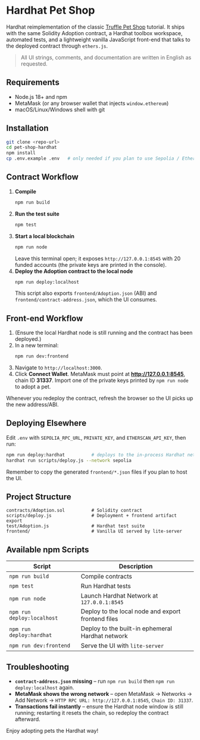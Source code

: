 # Hardhat Pet Shop

Hardhat reimplementation of the classic [Truffle Pet Shop](https://archive.trufflesuite.com/guides/pet-shop/) tutorial. It ships with the same Solidity Adoption contract, a Hardhat toolbox workspace, automated tests, and a lightweight vanilla JavaScript front-end that talks to the deployed contract through `ethers.js`.

> All UI strings, comments, and documentation are written in English as requested.

## Requirements

- Node.js 18+ and npm
- MetaMask (or any browser wallet that injects `window.ethereum`)
- macOS/Linux/Windows shell with git

## Installation

```bash
git clone <repo-url>
cd pet-shop-hardhat
npm install
cp .env.example .env   # only needed if you plan to use Sepolia / Etherscan
```

## Contract Workflow

1. **Compile**
   ```bash
   npm run build
   ```
2. **Run the test suite**
   ```bash
   npm test
   ```
3. **Start a local blockchain**
   ```bash
   npm run node
   ```
   Leave this terminal open; it exposes `http://127.0.0.1:8545` with 20 funded accounts (the private keys are printed in the console).
4. **Deploy the Adoption contract to the local node**
   ```bash
   npm run deploy:localhost
   ```
   This script also exports `frontend/Adoption.json` (ABI) and `frontend/contract-address.json`, which the UI consumes.

## Front-end Workflow

1. (Ensure the local Hardhat node is still running and the contract has been deployed.)
2. In a new terminal:
   ```bash
   npm run dev:frontend
   ```
3. Navigate to `http://localhost:3000`.
4. Click **Connect Wallet**. MetaMask must point at **http://127.0.0.1:8545**, chain ID **31337**. Import one of the private keys printed by `npm run node` to adopt a pet.

Whenever you redeploy the contract, refresh the browser so the UI picks up the new address/ABI.

## Deploying Elsewhere

Edit `.env` with `SEPOLIA_RPC_URL`, `PRIVATE_KEY`, and `ETHERSCAN_API_KEY`, then run:

```bash
npm run deploy:hardhat          # deploys to the in-process Hardhat network
hardhat run scripts/deploy.js --network sepolia
```

Remember to copy the generated `frontend/*.json` files if you plan to host the UI.

## Project Structure

```
contracts/Adoption.sol          # Solidity contract
scripts/deploy.js               # Deployment + frontend artifact export
test/Adoption.js                # Hardhat test suite
frontend/                       # Vanilla UI served by lite-server
```

## Available npm Scripts

| Script             | Description                                            |
| ------------------ | ------------------------------------------------------ |
| `npm run build`    | Compile contracts                                      |
| `npm test`         | Run Hardhat tests                                      |
| `npm run node`     | Launch Hardhat Network at `127.0.0.1:8545`             |
| `npm run deploy:localhost` | Deploy to the local node and export frontend files |
| `npm run deploy:hardhat`   | Deploy to the built-in ephemeral Hardhat network   |
| `npm run dev:frontend`     | Serve the UI with `lite-server`                 |

## Troubleshooting

- **`contract-address.json` missing** – run `npm run build` then `npm run deploy:localhost` again.
- **MetaMask shows the wrong network** – open MetaMask → Networks → Add Network → `HTTP RPC URL: http://127.0.0.1:8545`, `Chain ID: 31337`.
- **Transactions fail instantly** – ensure the Hardhat node window is still running; restarting it resets the chain, so redeploy the contract afterward.

Enjoy adopting pets the Hardhat way!
